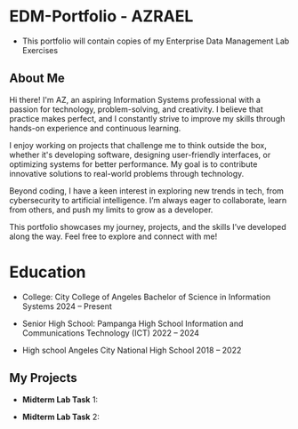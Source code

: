 # EDM-Portfolio - AZRAEL
- This portfolio will contain copies of my Enterprise Data Management Lab Exercises


## About Me
Hi there! I'm AZ, an aspiring Information Systems professional with a passion for technology, problem-solving, and creativity. I believe that practice makes perfect, and I constantly strive to improve my skills through hands-on experience and continuous learning.

I enjoy working on projects that challenge me to think outside the box, whether it's developing software, designing user-friendly interfaces, or optimizing systems for better performance. My goal is to contribute innovative solutions to real-world problems through technology.

Beyond coding, I have a keen interest in exploring new trends in tech, from cybersecurity to artificial intelligence. I’m always eager to collaborate, learn from others, and push my limits to grow as a developer.

This portfolio showcases my journey, projects, and the skills I’ve developed along the way. Feel free to explore and connect with me!

# Education

- College: City College of Angeles Bachelor of Science in Information Systems
2024 – Present
  

- Senior High School: Pampanga High School Information and Communications Technology (ICT)
2022 – 2024

- High school Angeles City National High School
2018 – 2022

## My Projects

- **Midterm Lab Task** 1: 

- **Midterm Lab Task** 2:
